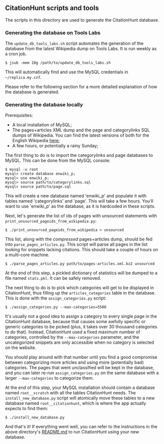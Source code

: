 ## CitationHunt scripts and tools

The scripts in this directory are used to generate the CitationHunt database.

### Generating the database on Tools Labs

The `update_db_tools_labs.sh` script automates the generation of the database
from the latest Wikipedia dump on Tools Labs. It is run weekly as a cron job.

`$ jsub -mem 10g /path/to/update_db_tools_labs.sh`

This will automatically find and use the MySQL credentials in `~/replica.my.cnf`.

Please refer to the following section for a more detailed explanation of how the
database is generated.

### Generating the database locally

Prerequisites:

- A local installation of MySQL;
- The pages+articles XML dump and the page and categorylinks SQL dumps of
  Wikipedia. You can find the latest versions of both for the English Wikipedia
  [here](https://dumps.wikimedia.org/enwiki/latest/);
- A few hours, or potentially a rainy Sunday;

The first thing to do is to import the categorylinks and page databases to MySQL. This
can be done from the MySQL console:

```
$ mysql -u root
mysql> create database enwiki_p;
mysql> use enwiki_p;
mysql> source path/to/categorylinks.sql
mysql> source path/to/page.sql
```

This will create a new database named 'enwiki_p' and populate it with tables
named 'categorylinks' and 'page'. This will take a few hours. You'll want to use
'enwiki_p' as the database, as it is hardcoded in these scripts.

Next, let's generate the list of ids of pages with unsourced statements with
`print_unsourced_pageids_from_wikipedia.py`:

```
$ ./print_unsourced_pageids_from_wikipedia > unsourced
```

This list, along with the *compressed* pages+articles dump, should be fed into
`parse_pages_articles.py`. This script will parse all pages in the list looking
for snippets lacking citations. This should take a couple of hours on a
multi-core machine.

```
$ ./parse_pages_articles.py path/to/pages-articles.xml.bz2 unsourced
```

At the end of this step, a pickled dictionary of statistics will be dumped to a
file named `stats.pkl`. It can be safely removed.

The next thing to do is to pick which categories will get to be displayed in
CitationHunt, thus filling up the `articles_categories` table in the database.
This is done with the `assign_categories.py` script:

```
$ ./assign_categories.py --max-categories=5500
```

It's usually not a good idea to assign a category to every single page in the
CitationHunt database, because that causes some awfully specific or generic
categories to be picked (plus, it takes over 30 thousand categories to do
that).  Instead, CitationHunt used a fixed maximum number of categories,
controlled by the `--max-categories` parameter, and the uncategorized snippets
are only accessible when no category is selected on the website.

You should play around with that number until you find a good compromise
between categorizing more articles and using more (potentially bad) categories.
The pages that went unclassified will be kept in the database, and you can
later re-run `assign_categories.py` on the same database with a larger
`--max-categories` to categorize them.

At the end of this step, your MySQL installation should contain a database named
`root__scratch` with all the tables CitationHunt needs. The
`install_new_database.py` script will atomically move these tables to a new
database named `root__citationhunt`, which is where the app actually expects to
find them:

```
$ ./install_new_database.py
```

And that's it! If everything went well, you can refer to the instructions in
the above directory's
[README.md](https://github.com/guilherme-pg/citationhunt/blob/master/README.md)
to run CitationHunt using your new database.
